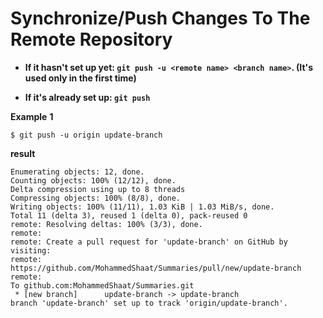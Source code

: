 # Synchronize/Push Changes To The Remote Repository

* **If it hasn't set up yet: `git push -u <remote name> <branch name>`. (It's used only in the first time)**

* **If it's already set up: `git push`**

**Example**
**1**
```git
$ git push -u origin update-branch
```

**result**
```git
Enumerating objects: 12, done.
Counting objects: 100% (12/12), done.
Delta compression using up to 8 threads
Compressing objects: 100% (8/8), done.
Writing objects: 100% (11/11), 1.03 KiB | 1.03 MiB/s, done.
Total 11 (delta 3), reused 1 (delta 0), pack-reused 0
remote: Resolving deltas: 100% (3/3), done.
remote:
remote: Create a pull request for 'update-branch' on GitHub by visiting:
remote:      https://github.com/MohammedShaat/Summaries/pull/new/update-branch
remote:
To github.com:MohammedShaat/Summaries.git
 * [new branch]      update-branch -> update-branch
branch 'update-branch' set up to track 'origin/update-branch'.

```